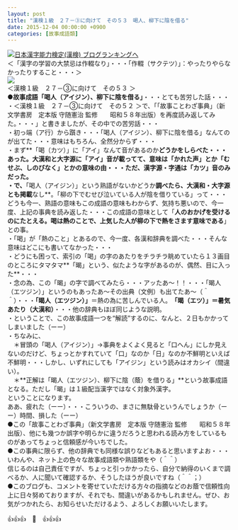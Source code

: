 ```yaml
---
layout: post
title: "漢検１級　２７－③に向けて　その５３　喝人、柳下に陰を借る"
date: 2015-12-04 00:00:00 +0900
categories: [故事成語類]
---
```


[![](/syuusyuu9701/assets/images/漢検１級-２７－③に向けて-その５３-喝人、柳下に陰を借る-br_c_3028_1.gif)](http://blog.with2.net/link.php?1659096:3028 "日本漢字能力検定(漢検) ブログランキングへ")[日本漢字能力検定(漢検) ブログランキングへ](http://blog.with2.net/link.php?1659096:3028)  
＜「漢字の学習の大禁忌は作輟なり」・・・「作輟（サクテツ）」：やったりやらなかったりすること・・・＞  
![](/syuusyuu9701/assets/images/漢検１級-２７－③に向けて-その５３-喝人、柳下に陰を借る-5d1209279cc62cb7b0909a6c9a2efb2e.jpg)  
＜漢検１級　２７－③に向けて　その５３ ＞  
**●故事成語「喝人（アイジン）、柳下に陰を借る」**・・・とても苦労した話・・・  
・＜漢検１級　２７－③に向けて　その５２ ＞で、「「故事ことわざ事典」（新文学書房　定本版 守随憲治 監修　　昭和５８年出版）を再度読み返してみた。・・・」と書きましたが、その中での苦労話・・・  
・初っ端（ア行）から躓き・・・「喝人（アイジン）、柳下に陰を借る」なんてのが出てた・・・意味はもちろん、全然分からず・・・  
・まず**「喝（カツ）」に「アイ」なんて音があるのか**どうかをしらべた・・・あった。大漢和と大字源に「アイ」音が載ってて、意味は「かれた声」とか「むせぶ、しのびなく」とかの意味の由・・・ただ、漢字源・字通は「カツ」音のみだった。  
・で、**「喝人（アイジン）」という熟語がないかどうか**調べたら、大漢和・大字源とも掲載**なし**。「柳の下でむせび泣いている人が陰を借りている」って・・・どうも今一、熟語の意味もこの成語の意味もわからず、気持ち悪いので、今一度、上記の事典を読み返した・・・この成語の意味として「**人のおかげを受けるのにたとえる。喝は熱のことで、上気した人が柳の下で熱をさます意味である**」との事。  
・「喝」が「熱のこと」とあるので、今一度、各漢和辞典を調べた・・・そんな意味はどこにも書いてなかった・・・  
・どうにも困って、索引の「喝」の字のあたりをチラチラ眺めていたら１３画目のところにタマタマ**「暍」という、似たような字があるのが、偶然、目に入った**・・・  
・念の為、この「暍」の字で調べてみたら・・・アッたあ～！！・・・「暍人（エツジン）」というのもあったあ～その出典（文例）も出てたあ～（＾＾）・・・**「暍人（エツジン）」**＝熱の為に苦しんでいる人。　**「暍（エツ）」＝暑気あたり（大漢和）**・・・他の辞典もほぼ同じような説明。  
・ということで、この故事成語一つを“解読”するのに、なんと、２日もかかってしまいました（ーー）  
・ちなみに、  
　＊冒頭の「喝人（アイジン）」→事典をよくよく見ると「口へん」にしか見えないのだけど、ちょっとかすれていて「口」なのか「日」なのか不鮮明といえば不鮮明・・・しかし、いずれにしても「アイジン」という読みはオカシイ（間違い）。  
　＊**正解は「暍人（エツジン）、柳下に陰（蔭）を借りる」**という故事成語となる。ただし「暍」は１級配当漢字ではなく対象外漢字。  
ということになります。  
ああ、疲れた（ーー）・・・こういうの、まさに無駄骨というんでしょうか（ーー）時間、損した（ーー）  
●この「故事ことわざ事典」（新文学書房　定本版 守随憲治 監修　　昭和５８年出版）、他にも幾つか誤字や明らかに違うだろうと思われる読み方をしているものがあってちょっと信頼感が今いちでした。  
●この事典に限らず、他の辞典でも同様な誤りなどもあると思いますよお・・・いわんや、ネット上の色々な故事成語類や熟語類をや（＾＾）  
信じるのは自己責任ですが、ちょっと引っかかったら、自分で納得のいくまで調べるか、人に聞いて確認するか、そうしたほうが良いですね（＾＾；）  
●このブログも、コメントを寄せていただける方々の指摘などのお蔭で信頼性向上に日々努めておりますが、それでも、間違いがあるかもしれません。ぜひ、お気がつかれたら、お知らせいただけるよう、よろしくお願いいたします。  
  
👍👍👍　🐑　👍👍👍  
　  
  
　